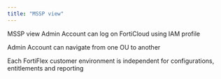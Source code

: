 ```yaml
---
title: "MSSP view"
---
```


MSSP view Admin Account can log on FortiCloud using IAM profile

Admin Account can navigate from one OU to another

Each FortiFlex customer environment is independent for configurations, entitlements and reporting

